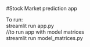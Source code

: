 #Stock Market prediction app<br/>

To run:<br/>
streamlit run app.py<br/>
//to run app with model matrices<br/>
streamlit run model_matrices.py<br/>
